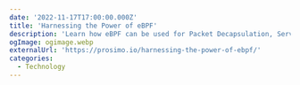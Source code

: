 ```yaml
---
date: '2022-11-17T17:00:00.000Z'
title: 'Harnessing the Power of eBPF'
description: 'Learn how eBPF can be used for Packet Decapsulation, Service Chaining, Network Policy, and Debugging and Observability'
ogImage: ogimage.webp
externalUrl: 'https://prosimo.io/harnessing-the-power-of-ebpf/'
categories:
  - Technology
---
```

